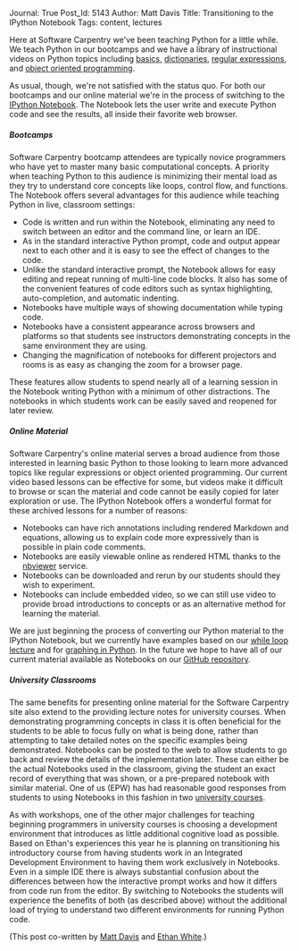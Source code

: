Journal: True
Post_Id: 5143
Author: Matt Davis
Title: Transitioning to the IPython Notebook
Tags: content, lectures

<p>Here at Software Carpentry we've been teaching Python for a little while. We teach Python in our bootcamps and we have a library of instructional videos on Python topics including <a href="/4_0/python/">basics</a>, <a href="/4_0/setdict/">dictionaries</a>, <a href="/4_0/regexp/">regular expressions</a>, and <a href="/4_0/oop/">object oriented programming</a>.</p>
<p>As usual, though, we're not satisfied with the status quo. For both our bootcamps and our online material we're in the process of switching to the <a href="http://ipython.org/ipython-doc/dev/interactive/htmlnotebook.html">IPython Notebook</a>. The Notebook lets the user write and execute Python code and see the results, all inside their favorite web browser.</p>
<h5>Bootcamps</h5>
<p>Software Carpentry bootcamp attendees are typically novice programmers who have yet to master many basic computational concepts. A priority when teaching Python to this audience is minimizing their mental load as they try to understand core concepts like loops, control flow, and functions. The Notebook offers several advantages for this audience while teaching Python in live, classroom settings:</p>
<ul>
<li>Code is written and run within the Notebook, eliminating any need to switch between an editor and the command line, or learn an IDE.</li>
<li>As in the standard interactive Python prompt, code and output appear next to each other and it is easy to see the effect of changes to the code.</li>
<li>Unlike the standard interactive prompt, the Notebook allows for easy editing and repeat running of multi-line code blocks. It also has some of the convenient features of code editors such as syntax highlighting, auto-completion, and automatic indenting.</li>
<li>Notebooks have multiple ways of showing documentation while typing code.</li>
<li>Notebooks have a consistent appearance across browsers and platforms so that students see instructors demonstrating concepts in the same environment they are using.</li>
<li>Changing the magnification of notebooks for different projectors and rooms is as easy as changing the zoom for a browser page.</li>
</ul>
<p>These features allow students to spend nearly all of a learning session in the Notebook writing Python with a minimum of other distractions. The notebooks in which students work can be easily saved and reopened for later review.</p>
<h5>Online Material</h5>
<p>Software Carpentry's online material serves a broad audience from those interested in learning basic Python to those looking to learn more advanced topics like regular expressions or object oriented programming. Our current video based lessons can be effective for some, but videos make it difficult to browse or scan the material and code cannot be easily copied for later exploration or use. The IPython Notebook offers a wonderful format for these archived lessons for a number of reasons:<strong><strong><br />
</strong></strong></p>
<ul>
<li>Notebooks can have rich annotations including rendered Markdown and equations, allowing us to explain code more expressively than is possible in plain code comments.</li>
<li>Notebooks are easily viewable online as rendered HTML thanks to the <a href="http://nbviewer.ipython.org">nbviewer</a> service.</li>
<li>Notebooks can be downloaded and rerun by our students should they wish to experiment.</li>
<li>Notebooks can include embedded video, so we can still use video to provide broad introductions to concepts or as an alternative method for learning the material.</li>
</ul>
<p>We are just beginning the process of converting our Python material to the IPython Notebook, but we currently have examples based on our <a href="http://nbviewer.ipython.org/urls/raw.github.com/swcarpentry/notebooks/master/while-loops.ipynb">while loop lecture</a> and for <a href="http://nbviewer.ipython.org/urls/raw.github.com/swcarpentry/notebooks/master/matplotlib.ipynb">graphing in Python</a>. In the future we hope to have all of our current material available as Notebooks on our <a href="https://github.com/swcarpentry/notebooks">GitHub repository</a>.</p>
<h5>University Classrooms</h5>
<p>The same benefits for presenting online material for the Software Carpentry site also extend to the providing lecture notes for university courses. When demonstrating programming concepts in class it is often beneficial for the students to be able to focus fully on what is being done, rather than attempting to take detailed notes on the specific examples being demonstrated. Notebooks can be posted to the web to allow students to go back and review the details of the implementation later. These can either be the actual Notebooks used in the classroom, giving the student an exact record of everything that was shown, or a pre-prepared notebook with similar material. One of us (EPW) has had reasonable good responses from students to using Notebooks in this fashion in two <a href="http://www.programmingforbiologists.org/lectures-and-notes">university courses</a>.</p>
<p>As with workshops, one of the other major challenges for teaching beginning programmers in university courses is choosing a development environment that introduces as little additional cognitive load as possible. Based on Ethan's experiences this year he is planning on transitioning his introductory course from having students work in an Integrated Development Environment to having them work exclusively in Notebooks. Even in a simple IDE there is always substantial confusion about the differences between how the interactive prompt works and how it differs from code run from the editor. By switching to Notebooks the students will experience the benefits of both (as described above) without the additional load of trying to understand two different environments for running Python code.</p>
<p>(This post co-written by <a href="http://penandpants.com">Matt Davis</a> and <a href="http://whitelab.weecology.org/">Ethan White</a>.)</p>
